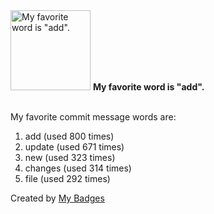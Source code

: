 <img src="https://my-badges.github.io/my-badges/favorite-word.png" alt="My favorite word is &quot;add&quot;." title="My favorite word is &quot;add&quot;." width="128">
<strong>My favorite word is &quot;add&quot;.</strong>
<br><br>

My favorite commit message words are:

1. add (used 800 times)
2. update (used 671 times)
3. new (used 323 times)
4. changes (used 314 times)
5. file (used 292 times)


Created by <a href="https://github.com/my-badges/my-badges">My Badges</a>